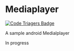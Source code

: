 Mediaplayer
===========
[![Code Triagers Badge](https://www.codetriage.com/shrikanthkr/mediaplayer/badges/users.svg)](https://www.codetriage.com/shrikanthkr/mediaplayer)

A sample android Medialplayer


In progress
